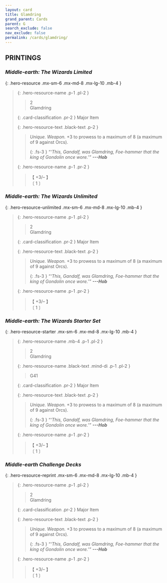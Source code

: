 ```yaml
---
layout: card
title: Glamdring
grand_parent: Cards
parent: G
search_exclude: false
nav_exclude: false
permalink: /cards/glamdring/
---
```


## PRINTINGS


### _Middle-earth: The Wizards Limited_

{: .hero-resource .mx-sm-6 .mx-md-8 .mx-lg-10 .mb-4 }
> {: .hero-resource-name .p-1 .pl-2 }
> > <div class="card-mp">2</div>
> > <div class="card-name">Glamdring</div>
>
> {: .card-classification .pr-2 }
> Major Item
>
> {: .hero-resource-text .black-text .p-2 }
> > _Unique._ _Weapon._ +3 to prowess to a maximum of 8 (a maximum of 9 against Orcs).   
> > 
> > {: .fs-3 } 
> > _“‘This, Gandalf, was Glamdring, Foe-hammer that the king of Gondolin once wore.’”_ ***---&#65279;Hob*** 
> 
> {: .hero-resource-name .p-1 .pr-2 }
> > <div class="card-shield">【 +3/&ndash; 】</div>
> > <div class="card-corruption">〔 1 〕</div>

### _Middle-earth: The Wizards Unlimited_

{: .hero-resource-unlimited .mx-sm-6 .mx-md-8 .mx-lg-10 .mb-4 }
> {: .hero-resource-name .p-1 .pl-2 }
> > <div class="card-mp">2</div>
> > <div class="card-name">Glamdring</div>
>
> {: .card-classification .pr-2 }
> Major Item
>
> {: .hero-resource-text .black-text .p-2 }
> > _Unique._ _Weapon._ +3 to prowess to a maximum of 8 (a maximum of 9 against Orcs).   
> > 
> > {: .fs-3 } 
> > _“‘This, Gandalf, was Glamdring, Foe-hammer that the king of Gondolin once wore.’”_ ***---&#65279;Hob*** 
> 
> {: .hero-resource-name .p-1 .pr-2 }
> > <div class="card-shield">【 +3/&ndash; 】</div>
> > <div class="card-corruption">〔 1 〕</div>

### _Middle-earth: The Wizards Starter Set_

{: .hero-resource-starter .mx-sm-6 .mx-md-8 .mx-lg-10 .mb-4 }
> {: .hero-resource-name .mb-4 .p-1 .pl-2 }
> > <div class="card-mp">2</div>
> > <div class="card-name">Glamdring</div>
>
> {: .hero-resource-name .black-text .mind-di .p-1 .pl-2 }
> > <span class="red-text">G41</span>
>
> {: .card-classification .pr-2 }
> Major Item
>
> {: .hero-resource-text .black-text .p-2 }
> > _Unique._ _Weapon._ +3 to prowess to a maximum of 8 (a maximum of 9 against Orcs).   
> > 
> > {: .fs-3 } 
> > _“‘This, Gandalf, was Glamdring, Foe-hammer that the king of Gondolin once wore.’”_ ***---&#65279;Hob*** 
> 
> {: .hero-resource-name .p-1 .pr-2 }
> > <div class="card-shield">【 +3/&ndash; 】</div>
> > <div class="card-corruption">〔 1 〕</div>

### _Middle-earth Challenge Decks_

{: .hero-resource-reprint .mx-sm-6 .mx-md-8 .mx-lg-10 .mb-4 }
> {: .hero-resource-name .p-1 .pl-2 }
> > <div class="card-mp">2</div>
> > <div class="card-name">Glamdring</div>
>
> {: .card-classification .pr-2 }
> Major Item
>
> {: .hero-resource-text .black-text .p-2 }
> > _Unique._ _Weapon._ +3 to prowess to a maximum of 8 (a maximum of 9 against Orcs).   
> > 
> > {: .fs-3 } 
> > _“‘This, Gandalf, was Glamdring, Foe-hammer that the king of Gondolin once wore.’”_ ***---&#65279;Hob*** 
> 
> {: .hero-resource-name .p-1 .pr-2 }
> > <div class="card-shield">【 +3/&ndash; 】</div>
> > <div class="card-corruption">〔 1 〕</div>
